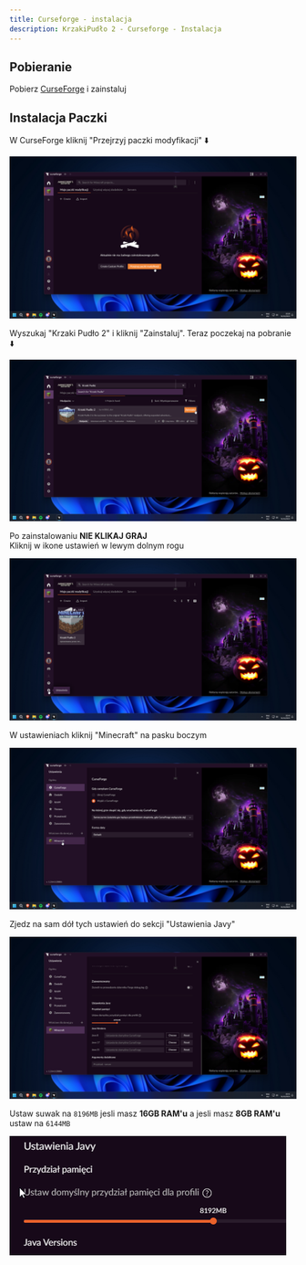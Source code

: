 ```yaml
---
title: Curseforge - instalacja
description: KrzakiPudło 2 - Curseforge - Instalacja
---
```


## Pobieranie
Pobierz [CurseForge](https://www.curseforge.com/download/app) i zainstaluj

## Instalacja Paczki

W CurseForge kliknij "Przejrzyj paczki modyfikacji" ⬇️

![browse](../../../assets/kp2wp-screen/cf/browse.png)

Wyszukaj "Krzaki Pudło 2" i kliknij "Zainstaluj". Teraz poczekaj na pobranie ⬇️

![search](../../../assets/kp2wp-screen/cf/search_and_install.png)

Po zainstalowaniu **NIE KLIKAJ GRAJ** <br>
Kliknij w ikone ustawień w lewym dolnym rogu

![gotosetting](../../../assets/kp2wp-screen/cf/gotosettings.png)

W ustawieniach kliknij "Minecraft" na pasku boczym

![selmcsett](../../../assets/kp2wp-screen/cf/selminecraftsett.png)

Zjedz na sam dół tych ustawień do sekcji "Ustawienia Javy"

![slide](../../../assets/kp2wp-screen/cf/slidetoram.png)

Ustaw suwak na `8196MB` jesli masz **16GB RAM'u** a jesli masz **8GB RAM'u** ustaw na `6144MB`

![ramexample](../../../assets/kp2wp-screen/cf/ram_example.png)
